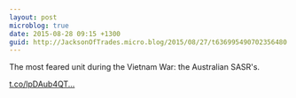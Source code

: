 ```yaml
---
layout: post
microblog: true
date: 2015-08-28 09:15 +1300
guid: http://JacksonOfTrades.micro.blog/2015/08/27/t636995490702356480.html
---
```

The most feared unit during the Vietnam War: the Australian SASR's. 

[t.co/lpDAub4QT...](http://t.co/lpDAub4QTB)
